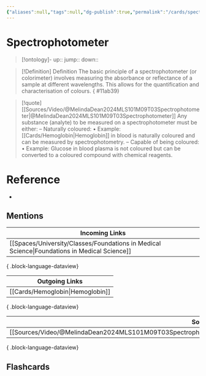 ```yaml
---
{"aliases":null,"tags":null,"dg-publish":true,"permalink":"/cards/spectrophotometer/","dgPassFrontmatter":true}
---
```


# Spectrophotometer

> [!ontology]-
> up:: 
> jump:: 
> down:: 

> [!Definition] Definition
> The basic principle of a spectrophotometer (or colorimeter) involves measuring the absorbance or reflectance of a sample at different wavelengths. This allows for the quantification and characterisation of colours.
{ #11ab39}


> [!quote] [[Sources/Video/@MelindaDean2024MLS101M09T03Spectrophotometer\|@MelindaDean2024MLS101M09T03Spectrophotometer]]
> Any substance (analyte) to be measured on a spectrophotometer must be either: – Naturally coloured: • Example: [[Cards/Hemoglobin\|Hemoglobin]] in blood is naturally coloured and can be measured by spectrophotometry. – Capable of being coloured: • Example: Glucose in blood plasma is not coloured but can be converted to a coloured compound with chemical reagents.

# Reference

- 

## Mentions

| Incoming Links                                                                                  |
| ----------------------------------------------------------------------------------------------- |
| [[Spaces/University/Classes/Foundations in Medical Science\|Foundations in Medical Science]] |

{ .block-language-dataview}

| Outgoing Links                      |
| ----------------------------------- |
| [[Cards/Hemoglobin\|Hemoglobin]] |

{ .block-language-dataview}

| Sources                                                                                                           |
| ----------------------------------------------------------------------------------------------------------------- |
| [[Sources/Video/@MelindaDean2024MLS101M09T03Spectrophotometer\|@MelindaDean2024MLS101M09T03Spectrophotometer]] |

{ .block-language-dataview}

## Flashcards